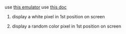 
use [this emulator](https://skilldrick.github.io/easy6502/)
use [this doc](https://www.nesdev.org/obelisk-6502-guide/addressing.html)

1. display a white pixel in 1st position on screen

2. display a random color pixel in 1st position on screen

